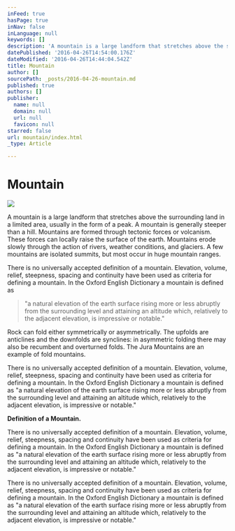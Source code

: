 ```yaml
---
inFeed: true
hasPage: true
inNav: false
inLanguage: null
keywords: []
description: 'A mountain is a large landform that stretches above the surrounding land in a limited area, usually in the form of a peak. A mountain is generally steeper than a hill. Mountains are formed through tectonic forces or volcanism. These forces can locally raise the surface of the earth. Mountains erode slowly through the action of rivers, weather conditions, and glaciers. A few mountains are isolated summits, but most occur in huge mountain ranges.'
datePublished: '2016-04-26T14:54:00.176Z'
dateModified: '2016-04-26T14:44:04.542Z'
title: Mountain
author: []
sourcePath: _posts/2016-04-26-mountain.md
published: true
authors: []
publisher:
  name: null
  domain: null
  url: null
  favicon: null
starred: false
url: mountain/index.html
_type: Article

---
```

# Mountain
![](https://the-grid-user-content.s3-us-west-2.amazonaws.com/93e6f1a1-d61e-4b7f-bb4c-8bc15a57f798.jpg)

A mountain is a large landform that stretches above the surrounding land in a limited area, usually in the form of a peak. A mountain is generally steeper than a hill. Mountains are formed through tectonic forces or volcanism. These forces can locally raise the surface of the earth. Mountains erode slowly through the action of rivers, weather conditions, and glaciers. A few mountains are isolated summits, but most occur in huge mountain ranges.

There is no universally accepted definition of a mountain. Elevation, volume, relief, steepness, spacing and continuity have been used as criteria for defining a mountain. In the Oxford English Dictionary a mountain is defined as 
> 
> "a natural elevation of the earth surface rising more or less abruptly from the surrounding level and attaining an altitude which, relatively to the adjacent elevation, is impressive or notable."
> 
>   
> 

Rock can fold either symmetrically or asymmetrically. The upfolds are anticlines and the downfolds are synclines: in asymmetric folding there may also be recumbent and overturned folds. The Jura Mountains are an example of fold mountains.

There is no universally accepted definition of a mountain. Elevation, volume, relief, steepness, spacing and continuity have been used as criteria for defining a mountain. In the Oxford English Dictionary a mountain is defined as "a natural elevation of the earth surface rising more or less abruptly from the surrounding level and attaining an altitude which, relatively to the adjacent elevation, is impressive or notable."

**Definition of a Mountain.**

There is no universally accepted definition of a mountain. Elevation, volume, relief, steepness, spacing and continuity have been used as criteria for defining a mountain. In the Oxford English Dictionary a mountain is defined as "a natural elevation of the earth surface rising more or less abruptly from the surrounding level and attaining an altitude which, relatively to the adjacent elevation, is impressive or notable."

There is no universally accepted definition of a mountain. Elevation, volume, relief, steepness, spacing and continuity have been used as criteria for defining a mountain. In the Oxford English Dictionary a mountain is defined as "a natural elevation of the earth surface rising more or less abruptly from the surrounding level and attaining an altitude which, relatively to the adjacent elevation, is impressive or notable."